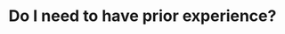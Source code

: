 ---
type: faq
order: 6
title: Do I need to have prior experience?
answer: >
  No, you absolutely do not need prior experience to participate in FuturEd AI. Hackathons are designed to be inclusive learning environments where people of all skill levels can collaborate, learn, and create. The focus is on the experience, teamwork, and learning process, rather than just the final product. So, even if you're a complete novice, you'll find welcoming and supportive mentors.
---